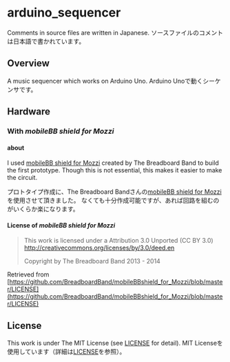 # arduino_sequencer
Comments in source files are written in Japanese.
ソースファイルのコメントは日本語で書かれています。

## Overview
A music sequencer which works on Arduino Uno.
Arduino Unoで動くシーケンサです。

## Hardware
### With _mobileBB shield for Mozzi_
#### about
I used [mobileBB shield for Mozzi](https://github.com/BreadboardBand/mobileBBshield_for_Mozzi) created by The Breadboard Band to build the first prototype.
Though this is not essential, this makes it easier to make the circuit.

プロトタイプ作成に、The Breadboard Bandさんの[mobileBB shield for Mozzi](https://github.com/BreadboardBand/mobileBBshield_for_Mozzi)を使用させて頂きました。
なくても十分作成可能ですが、あれば回路を組むのがいくらか楽になります。

#### License of _mobileBB shield for Mozzi_
>This work is licensed under a
>Attribution 3.0 Unported (CC BY 3.0)
>http://creativecommons.org/licenses/by/3.0/deed.en
>
>Copyright by The Breadboard Band 2013 - 2014

Retrieved from [https://github.com/BreadboardBand/mobileBBshield_for_Mozzi/blob/master/LICENSE](https://github.com/BreadboardBand/mobileBBshield_for_Mozzi/blob/master/LICENSE)

## License
This work is under The MIT License (see [LICENSE](./LICENSE) for detail).
MIT Licenseを使用しています（詳細は[LICENSE](./LICENSE)を参照）。
